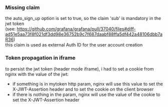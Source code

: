 ### Missing claim
the auto_sign_up option is set to true, so the claim 'sub' is mandatory in the jwt token  
(see: https://github.com/grafana/grafana/pull/37040/files#diff-ad51e5aa73f8f021df3dd98e36752b9c7f687daabf88ffa5df442a48106dbb7aR36)  
this claim is used as external Auth ID for the user account creation  

### Token propagation in iframe
to persist the jwt token (header mode iframe), i had to set a cookie from nginx with the value of the jwt:  
- if something is in mytoken http param, nginx will use this value to set the X-JWT-Assertion header and to set the cookie on the client browser  
- if there is nothing in the param, nginx will use the value of the cookie to set the X-JWT-Assertion header 



